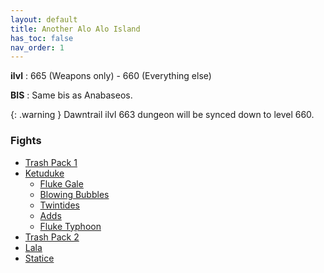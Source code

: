 ```yaml
---
layout: default
title: Another Alo Alo Island
has_toc: false
nav_order: 1
---
```


**ilvl**
: 665 (Weapons only) - 660 (Everything else)

**BIS**
: Same bis as Anabaseos.

{: .warning }
Dawntrail ilvl 663 dungeon will be synced down to level 660.

### Fights
* [Trash Pack 1](../trash1/)
* [Ketuduke](../ketuduke/)
    * [Fluke Gale](../ketuduke/fluke-gale/)
    * [Blowing Bubbles](../ketuduke/blowing-bubbles/)
    * [Twintides](../ketuduke/twintides/)
    * [Adds](../ketuduke/adds/)
    * [Fluke Typhoon](../ketuduke/fluke-typhoon/)
* [Trash Pack 2](../trash2/)
* [Lala](../lala/)
* [Statice](../statice/)
